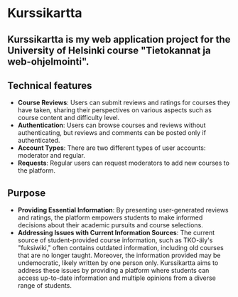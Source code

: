 # Kurssikartta
## Kurssikartta is my web application project for the University of Helsinki course "Tietokannat ja web-ohjelmointi".

## Technical features
- **Course Reviews**: Users can submit reviews and ratings for courses they have taken, sharing their perspectives on various aspects such as course content and difficulty level.
- **Authentication**: Users can browse courses and reviews without authenticating, but reviews and comments can be posted only if authenticated.
- **Account Types**: There are two different types of user accounts: moderator and regular.
- **Requests**: Regular users can request moderators to add new courses to the platform.

## Purpose
- **Providing Essential Information**: By presenting user-generated reviews and ratings, the platform empowers students to make informed decisions about their academic pursuits and course selections.
- **Addressing Issues with Current Information Sources**: The current source of student-provided course information, such as TKO-äly's "fuksiwiki," often contains outdated information, including old courses that are no longer taught. Moreover, the information provided may be undemocratic, likely written by one person only. Kurssikartta aims to address these issues by providing a platform where students can access up-to-date information and multiple opinions from a diverse range of students.
